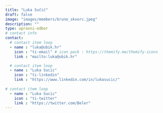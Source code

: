 ```yaml
---
title: "Luka Sučić"
draft: false
image: "images/members/bruno_skvorc.jpeg"
description: ""
type: upravni-odbor
# contact info
contact:
  # contact item loop
  - name : "luka@ubik.hr"
    icon : "ti-email" # icon pack : https://themify.me/themify-icons
    link : "mailto:luka@ubik.hr"

  # contact item loop
  - name : "Luka Sucic"
    icon : "ti-linkedin"
    link : "https://www.linkedin.com/in/lukasucic/"
    
# contact item loop
  - name : "Luka Sucic"
    icon : "ti-twitter"
    link : "https://twitter.com/Beler"
---
```

